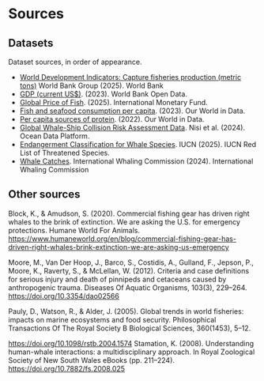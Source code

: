 # Sources

## Datasets
Dataset sources, in order of appearance.


- [World Development Indicators: Capture fisheries production (metric tons)](https://databank.worldbank.org/source/world-development-indicators) World Bank Group (2025). World Bank
- [GDP (current US$)](https://data.worldbank.org/indicator/NY.GDP.MKTP.CD). (2023). World Bank Open Data.  
- [Global Price of Fish](https://fred.stlouisfed.org/series/PSALMUSDM). (2025). International Monetary Fund.  
- [Fish and seafood consumption per capita](https://ourworldindata.org/grapher/fish-and-seafood-consumption-per-capita). (2023). Our World in Data.  
- [Per capita sources of protein](https://ourworldindata.org/grapher/per-capita-sources-of-protein). (2022). Our World in Data.  
- [Global Whale-Ship Collision Risk Assessment Data](https://app.hubocean.earth/catalog/collection/nisi-globalwhaleship). Nisi et al. (2024). Ocean Data Platform.
- [Endangerment Classification for Whale Species](https://www.iucnredlist.org/search?query=whale&searchType=species). IUCN (2025). IUCN Red List of Threatened Species.
- [Whale Catches](https://iwc.int/management-and-conservation/whaling/total-catches). International Whaling Commission (2024). International Whaling Commission


## Other sources

Block, K., & Amudson, S. (2020). Commercial fishing gear has driven right whales to the brink of extinction. We are asking the U.S. for emergency protections. Humane World For Animals. https://www.humaneworld.org/en/blog/commercial-fishing-gear-has-driven-right-whales-brink-extinction-we-are-asking-us-emergency

Moore, M., Van Der Hoop, J., Barco, S., Costidis, A., Gulland, F., Jepson, P., Moore, K., Raverty, S., & McLellan, W. (2012). Criteria and case definitions for serious injury and death of pinnipeds and cetaceans caused by anthropogenic trauma. Diseases Of Aquatic Organisms, 103(3), 229–264. https://doi.org/10.3354/dao02566 

Pauly, D., Watson, R., & Alder, J. (2005). Global trends in world fisheries: impacts on marine ecosystems and food security. Philosophical Transactions Of The Royal Society B Biological Sciences, 360(1453), 5–12. 

https://doi.org/10.1098/rstb.2004.1574 Stamation, K. (2008). Understanding human-whale interactions: a multidisciplinary approach. In Royal Zoological Society of New South Wales eBooks (pp. 211–224). https://doi.org/10.7882/fs.2008.025

